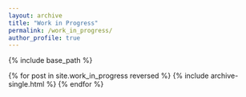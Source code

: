 ```yaml
---
layout: archive
title: "Work in Progress"
permalink: /work_in_progress/
author_profile: true
---
```



{% include base_path %}

{% for post in site.work_in_progress reversed %}
  {% include archive-single.html %}
{% endfor %}
